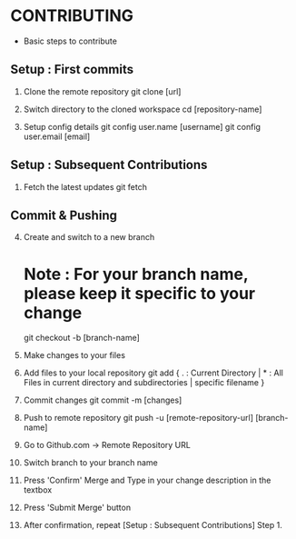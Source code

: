 # CONTRIBUTING
- Basic steps to contribute

## Setup : First commits
1. Clone the remote repository 
    git clone [url]

2. Switch directory to the cloned workspace
    cd [repository-name]

3. Setup config details
    git config user.name    [username]
    git config user.email   [email]

## Setup : Subsequent Contributions
1. Fetch the latest updates
    git fetch


## Commit & Pushing

4. Create and switch to a new branch
    # Note : For your branch name, please keep it specific to your change
    git checkout -b [branch-name] 

5. Make changes to your files

6. Add files to your local repository
    git add { . : Current Directory | * : All Files in current directory and subdirectories | specific filename }

7. Commit changes
    git commit -m [changes]

8. Push to remote repository
    git push -u [remote-repository-url] [branch-name]

9. Go to Github.com -> Remote Repository URL

10. Switch branch to your branch name

11. Press 'Confirm' Merge and Type in your change description in the textbox

12. Press 'Submit Merge' button

13. After confirmation, repeat [Setup : Subsequent Contributions] Step 1.
